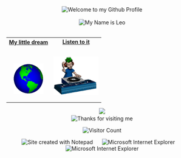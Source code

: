 <!-- "Hero" Header -->
<div align="center">
  <img src="https://github.com/BrunnerLivio/brunnerlivio/blob/master/images/welcome.png?raw=true" style="max-width: 100%;" alt="Welcome to my Github Profile" />
  <br />
  <br />
  <img height="50" alt="My Name is Leo" src="https://habbofont.net/font/disco/my+name+is+leo.gif" />
  <br />
  <br />

</div>

<table width="100%" align="center">
<tr>
<td align="center">
<a href="https://www.travelandleisure.com/thmb/UP6xwyXvyohheukdIFPWG6D3EpM=/1500x0/filters:no_upscale():max_bytes(150000):strip_icc()/snowfall-shirakawa-go-japan-MOSTSNOW0118-f91dd580962b4e2f9d7922f5aac2f84c.jpg">
<strong>My little dream</strong>
<br />
<br />
<br />

<p>

<img alt="Globe" height="80" src="images/globe.gif">
</a>
</p>

</td>


<td align="center">
<a href="https://www.youtube.com/watch?v=E8gmARGvPlI">
<strong>Listen to it</strong>
<br />
<br />


<p>
<img height="100" alt="Music" src="images/music.gif"> 
</a>
</p>

</td>
</tr>
</table>

<div align="center">
<a href="https://www.google.com/search?q=roller+coaster+tycoon+classic&sca_esv=db3f177c98a4bf7a&biw=1920&bih=961&sxsrf=ADLYWIKGIbrV0Jj7LmRyB-RQLnJHFH-_fw%3A1730486923162&ei=iyIlZ9LJCc7Z5OUPnOfEqA8&ved=0ahUKEwiSu9-S5ruJAxXOLLkGHZwzEfUQ4dUDCA8&uact=5&oq=roller+coaster+tycoon+classic&gs_lp=Egxnd3Mtd2l6LXNlcnAiHXJvbGxlciBjb2FzdGVyIHR5Y29vbiBjbGFzc2ljMgQQIxgnMgoQIxiABBgnGIoFMgUQABiABDIFEC4YgAQyBRAAGIAEMgUQABiABDIFEAAYgAQyBRAAGIAEMgUQABiABDIFEAAYgARIuQVQgQNYgARwAXgAkAEAmAGBAqABsgOqAQUwLjEuMbgBA8gBAPgBAZgCAqACuAHCAgsQABiABBiwAxiiBJgDAIgGAZAGAZIHAzEuMaAH0xU&sclient=gws-wiz-serp"><img src="https://i.imgur.com/WM5gcsJ.gif"></a> 
</div>

<!-- Footer -->

<div align="center">

<img height="120" alt="Thanks for visiting me" width="100%" src="https://raw.githubusercontent.com/BrunnerLivio/brunnerlivio/master/images/marquee.svg" />
<br />

![Visitor Count](https://profile-counter.glitch.me/leozinlima/count.svg)


<img src="https://raw.githubusercontent.com/BrunnerLivio/brunnerlivio/master/images/notepad.gif" alt="Site created with Notepad" height="30" />
<!-- "margin-right: whatever;" -->
<span>&nbsp;&nbsp;&nbsp;&nbsp;</span>  
<img src="https://raw.githubusercontent.com/BrunnerLivio/brunnerlivio/master/images/ie_logo.gif" alt="Microsoft Internet Explorer" />
<span>&nbsp;&nbsp;&nbsp;&nbsp;</span>  
<img src="https://raw.githubusercontent.com/BrunnerLivio/brunnerlivio/master/images/noframes.gif" alt="Microsoft Internet Explorer" />

</div>
